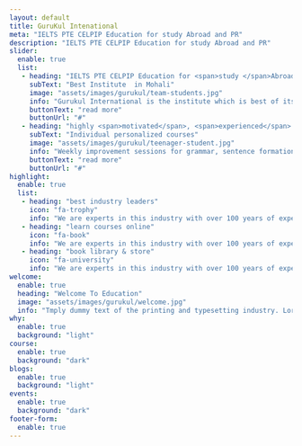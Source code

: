 ```yaml
---
layout: default
title: GuruKul Intenational
meta: "IELTS PTE CELPIP Education for study Abroad and PR"
description: "IELTS PTE CELPIP Education for study Abroad and PR"
slider:
  enable: true
  list:
   - heading: "IELTS PTE CELPIP Education for <span>study </span>Abroad and PR"
     subText: "Best Institute  in Mohali"
     image: "assets/images/gurukul/team-students.jpg"
     info: "Gurukul International is the institute which is best of its kind, offering comprehensive classroom preparation programs for tests such as IELTS, PTE, CELPIP, CD-IELTS and TOEFL."
     buttonText: "read more"
     buttonUrl: "#"
   - heading: "highly <span>motivated</span>, <span>experienced</span> & <span>dedicated</span> team"
     subText: "Individual personalized courses"
     image: "assets/images/gurukul/teenager-student.jpg"
     info: "Weekly improvement sessions for grammar, sentence formation, workouts on lacking    	points."
     buttonText: "read more"
     buttonUrl: "#"
highlight:
  enable: true
  list:
   - heading: "best industry leaders"
     icon: "fa-trophy"
     info: "We are experts in this industry with over 100 years of experience. What that"
   - heading: "learn courses online"
     icon: "fa-book"
     info: "We are experts in this industry with over 100 years of experience. What that"
   - heading: "book library & store"
     icon: "fa-university"
     info: "We are experts in this industry with over 100 years of experience. What that"
welcome:
  enable: true
  heading: "Welcome To Education"
  image: "assets/images/gurukul/welcome.jpg"
  info: "Tmply dummy text of the printing and typesetting industry. Lorem Ipsum has been theindustry's standard dummy text ever since the 1500s, when an unknown printer took."
why:
  enable: true
  background: "light"
course:
  enable: true
  background: "dark"
blogs:
  enable: true
  background: "light"
events:
  enable: true
  background: "dark"
footer-form:
  enable: true
---
```

